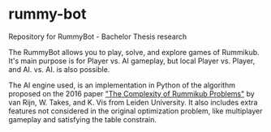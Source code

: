 # rummy-bot
Repository for RummyBot - Bachelor Thesis research 

The RummyBot allows you to play, solve, and explore games of Rummikub.
It's main purpose is for Player vs. AI gameplay, but local Player vs. Player, and AI. vs. AI. is also possible. 

The AI engine used, is an implementation in Python of the algorithm proposed on the 2016 paper ["The Complexity of Rummikub Problems"](https://www.researchgate.net/publication/301817078_The_Complexity_of_Rummikub_Problems) by van Rijn, W. Takes, and K. Vis from Leiden University.
It also includes extra features not considered in the original optimization problem, like multiplayer gameplay and satisfying the table constrain.

